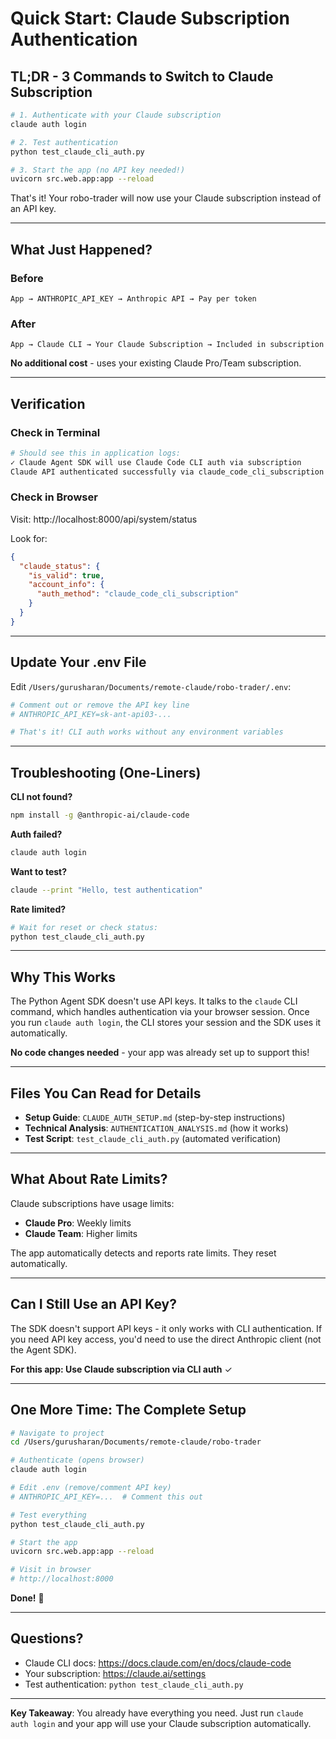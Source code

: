 # Quick Start: Claude Subscription Authentication

## TL;DR - 3 Commands to Switch to Claude Subscription

```bash
# 1. Authenticate with your Claude subscription
claude auth login

# 2. Test authentication
python test_claude_cli_auth.py

# 3. Start the app (no API key needed!)
uvicorn src.web.app:app --reload
```

That's it! Your robo-trader will now use your Claude subscription instead of an API key.

---

## What Just Happened?

### Before
```
App → ANTHROPIC_API_KEY → Anthropic API → Pay per token
```

### After
```
App → Claude CLI → Your Claude Subscription → Included in subscription
```

**No additional cost** - uses your existing Claude Pro/Team subscription.

---

## Verification

### Check in Terminal
```bash
# Should see this in application logs:
✓ Claude Agent SDK will use Claude Code CLI auth via subscription
Claude API authenticated successfully via claude_code_cli_subscription
```

### Check in Browser
Visit: http://localhost:8000/api/system/status

Look for:
```json
{
  "claude_status": {
    "is_valid": true,
    "account_info": {
      "auth_method": "claude_code_cli_subscription"
    }
  }
}
```

---

## Update Your .env File

Edit `/Users/gurusharan/Documents/remote-claude/robo-trader/.env`:

```bash
# Comment out or remove the API key line
# ANTHROPIC_API_KEY=sk-ant-api03-...

# That's it! CLI auth works without any environment variables
```

---

## Troubleshooting (One-Liners)

**CLI not found?**
```bash
npm install -g @anthropic-ai/claude-code
```

**Auth failed?**
```bash
claude auth login
```

**Want to test?**
```bash
claude --print "Hello, test authentication"
```

**Rate limited?**
```bash
# Wait for reset or check status:
python test_claude_cli_auth.py
```

---

## Why This Works

The Python Agent SDK doesn't use API keys. It talks to the `claude` CLI command, which handles authentication via your browser session. Once you run `claude auth login`, the CLI stores your session and the SDK uses it automatically.

**No code changes needed** - your app was already set up to support this!

---

## Files You Can Read for Details

- **Setup Guide**: `CLAUDE_AUTH_SETUP.md` (step-by-step instructions)
- **Technical Analysis**: `AUTHENTICATION_ANALYSIS.md` (how it works)
- **Test Script**: `test_claude_cli_auth.py` (automated verification)

---

## What About Rate Limits?

Claude subscriptions have usage limits:
- **Claude Pro**: Weekly limits
- **Claude Team**: Higher limits

The app automatically detects and reports rate limits. They reset automatically.

---

## Can I Still Use an API Key?

The SDK doesn't support API keys - it only works with CLI authentication. If you need API key access, you'd need to use the direct Anthropic client (not the Agent SDK).

**For this app: Use Claude subscription via CLI auth** ✓

---

## One More Time: The Complete Setup

```bash
# Navigate to project
cd /Users/gurusharan/Documents/remote-claude/robo-trader

# Authenticate (opens browser)
claude auth login

# Edit .env (remove/comment API key)
# ANTHROPIC_API_KEY=...  # Comment this out

# Test everything
python test_claude_cli_auth.py

# Start the app
uvicorn src.web.app:app --reload

# Visit in browser
# http://localhost:8000
```

**Done!** 🎉

---

## Questions?

- Claude CLI docs: https://docs.claude.com/en/docs/claude-code
- Your subscription: https://claude.ai/settings
- Test authentication: `python test_claude_cli_auth.py`

---

**Key Takeaway**: You already have everything you need. Just run `claude auth login` and your app will use your Claude subscription automatically.
